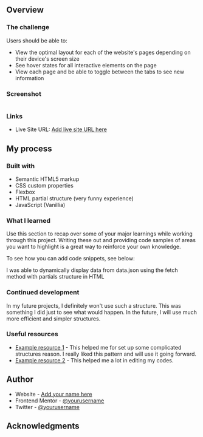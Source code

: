 ## Overview

### The challenge

Users should be able to:

- View the optimal layout for each of the website's pages depending on their device's screen size
- See hover states for all interactive elements on the page
- View each page and be able to toggle between the tabs to see new information

### Screenshot

<img src="./image.png" alt="">

### Links

- Live Site URL: [Add live site URL here](https://space-tourism-page-chi.vercel.app/)

## My process

### Built with

- Semantic HTML5 markup
- CSS custom properties
- Flexbox
- HTML partial structure (very funny experience)
- JavaScript (Vanillia)
### What I learned

Use this section to recap over some of your major learnings while working through this project. Writing these out and providing code samples of areas you want to highlight is a great way to reinforce your own knowledge.

To see how you can add code snippets, see below:

I was able to dynamically display data from data.json using the fetch method with partials structure in HTML

### Continued development

In my future projects, I definitely won't use such a structure. This was something I did just to see what would happen. In the future, I will use much more efficient and simpler structures.

### Useful resources

- [Example resource 1](https://stackoverflow.com/) - This helped me for set up some complicated structures reason. I really liked this pattern and will use it going forward.
- [Example resource 2](https://chatgpt.com/) - This helped me a lot in editing my codes.

## Author

- Website - [Add your name here](https://vercel.com/utkyfacts-projects/my-portfolio)
- Frontend Mentor - [@yourusername](https://www.frontendmentor.io/profile/utkyfact)
- Twitter - [@yourusername](https://www.twitter.com/utkyfact)


## Acknowledgments

